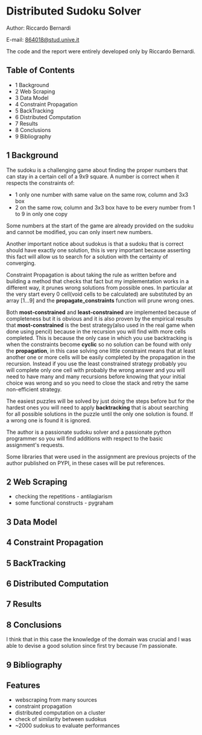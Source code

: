 # Distributed Sudoku Solver

Author: Riccardo Bernardi

E-mail: 864018@stud.unive.it

The code and the report were entirely developed only by Riccardo Bernardi.

## Table of Contents

- 1 Background
- 2 Web Scraping
- 3 Data Model
- 4 Constraint Propagation
- 5 BackTracking
- 6 Distributed Computation
- 7 Results
- 8 Conclusions
- 9 Bibliography

## 1 Background

The sudoku is a challenging game about finding the proper numbers that can stay in a certain cell of a 9x9 square. A number is correct when it respects the constraints of:

- 1 only one number with same value on the same row, column and 3x3 box
- 2 on the same row, column and 3x3 box have to be every number from 1 to 9 in only one copy

Some numbers at the start of the game are already provided on the sudoku and cannot be modified, you can only insert new numbers.

Another important notice about sudokus is that a sudoku that is correct should have exactly one solution, this is very important because asserting this fact will allow us to search for a solution with the certainty of converging.

Constraint Propagation is about taking the rule as written before and building a method that checks that fact but my implementation works in a different way, it prunes wrong solutions from possible ones. In particular at the very start every 0 cell(void cells to be calculated) are substituted by an array [1...9] and the **propagate_constraints** function will prune wrong ones.

Both **most-constrained** and **least-constrained** are implemented because of completeness but it is obvious and it is also proven by the empirical results that **most-constrained** is the best strategy(also used in the real game when done using pencil) because in the recursion you will find with more cells completed. This is because the only case in which you use backtracking is when the constraints become **cyclic** so no solution can be found with only the **propagation**, in this case solving one little constraint means that at least another one or more cells will be easily completed by the propagation in the recursion. Instead if you use the least constrained strategy probably you will complete only one cell with probably the wrong answer and you will need to have many and many recursions before knowing that your initial choice was wrong and so you need to close the stack and retry the same non-efficient strategy.

The easiest puzzles will be solved by just doing the steps before but for the hardest ones you will need to apply **backtracking** that is about searching for all possible solutions in the puzzle until the only one solution is found. If a wrong one is found it is ignored.

The author is a passionate sudoku solver and a passionate python programmer so you will find additions with respect to the basic assignment's requests.

Some libraries that were used in the assignment are previous projects of the author published on PYPI, in these cases will be put references.



## 2 Web Scraping



- checking the repetitions - antilagiarism
- some functional constructs - pygraham



## 3 Data Model



## 4 Constraint Propagation



## 5 BackTracking



## 6 Distributed Computation



## 7 Results



## 8 Conclusions

I think that in this case the knowledge of the domain was crucial and I was able to devise a good solution since first try because I'm passionate.



## 9 Bibliography







## Features

- webscraping from many sources
- constraint propagation
- distributed computation on a cluster
- check of similarity between sudokus
- ~2000 sudokus to evaluate performances